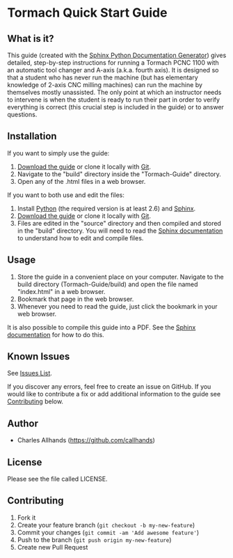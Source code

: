 # Tormach Quick Start Guide

## What is it?

This guide (created with the [Sphinx Python Documentation Generator](http://sphinx-doc.org/index.html)) gives detailed, step-by-step instructions for running a Tormach PCNC 1100 with an automatic tool changer and A-axis (a.k.a. fourth axis). It is designed so that a student who has never run the machine (but has elementary knowledge of 2-axis CNC milling machines) can run the machine by themselves mostly unassisted. The only point at which an instructor needs to intervene is when the student is ready to run their part in order to verify everything is correct (this crucial step is included in the guide) or to answer questions.

## Installation

If you want to simply use the guide:

1. [Download the guide](https://github.com/StudentShop/Tormach-Guide/archive/master.zip) or clone it locally with [Git](http://www.git-scm.com/).
2. Navigate to the "build" directory inside the "Tormach-Guide" directory.
3. Open any of the .html files in a web browser.

If you want to both use and edit the files:

1. Install [Python](https://www.python.org/downloads/) (the required version is at least 2.6) and [Sphinx](http://sphinx-doc.org/install.html).
2. [Download the guide](https://github.com/StudentShop/Tormach-Guide/archive/master.zip) or clone it locally with [Git](http://www.git-scm.com/).
3. Files are edited in the "source" directory and then compiled and stored in the "build" directory. You will need to read the [Sphinx documentation](http://sphinx-doc.org/contents.html) to understand how to edit and compile files.

## Usage

1. Store the guide in a convenient place on your computer. Navigate to the build directory (Tormach-Guide/build) and open the file named "index.html" in a web browser. 
2. Bookmark that page in the web browser.
3. Whenever you need to read the guide, just click the bookmark in your web browser.

It is also possible to compile this guide into a PDF. See the [Sphinx documentation](http://sphinx-doc.org/tutorial.html#running-the-build) for how to do this.

## Known Issues
See [Issues List](https://github.com/StudentShop/Tormach-Guide/issues).

If you discover any errors, feel free to create an issue on GitHub. If you would like to contribute a fix or add additional information to the guide see [Contributing](https://github.com/StudentShop/Tormach-Guide/blob/master/README.md#contributing) below.

## Author

* Charles Allhands (https://github.com/callhands)

## License

Please see the file called LICENSE.

## Contributing

1. Fork it
2. Create your feature branch (`git checkout -b my-new-feature`)
3. Commit your changes (`git commit -am 'Add awesome feature'`)
4. Push to the branch (`git push origin my-new-feature`)
5. Create new Pull Request
